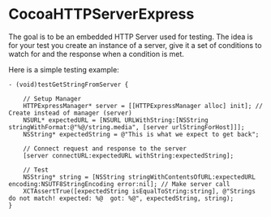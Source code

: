 CocoaHTTPServerExpress
======================

The goal is to be an embedded HTTP Server used for testing. The idea is for your test you create an instance of a server, give it a set of conditions to watch for and the response when a condition is met.

Here is a simple testing example:

```
- (void)testGetStringFromServer {
    
    // Setup Manager
    HTTPExpressManager* server = [[HTTPExpressManager alloc] init]; // Create instead of manager (server)
    NSURL* expectedURL = [NSURL URLWithString:[NSString stringWithFormat:@"%@/string.media", [server urlStringForHost]]];
    NSString* expectedString = @"This is what we expect to get back";
    
    // Connect request and response to the server
    [server connectURL:expectedURL withString:expectedString];
    
    // Test
    NSString* string = [NSString stringWithContentsOfURL:expectedURL encoding:NSUTF8StringEncoding error:nil]; // Make server call
    XCTAssertTrue([expectedString isEqualToString:string], @"Strings do not match! expected: %@  got: %@", expectedString, string);
}
```
